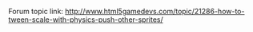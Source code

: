 Forum topic link: http://www.html5gamedevs.com/topic/21286-how-to-tween-scale-with-physics-push-other-sprites/